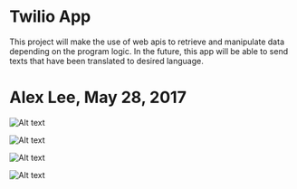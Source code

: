 # Twilio App

This project will make the use of web apis to retrieve and manipulate data depending on the program logic. In the future, this app will be able to send texts that have been translated to desired language.

# Alex Lee, May 28, 2017

![Alt text](https://cloud.githubusercontent.com/assets/12318904/26539103/873f7858-43ff-11e7-8ac1-902d3824af4a.png)

![Alt text](https://cloud.githubusercontent.com/assets/12318904/26539105/87437264-43ff-11e7-8f77-987b78ed1477.png)

![Alt text](https://cloud.githubusercontent.com/assets/12318904/26539104/873fa8dc-43ff-11e7-90ef-b6081e319a12.png)

![Alt text](https://cloud.githubusercontent.com/assets/12318904/26539102/873f7768-43ff-11e7-9c5c-3893cfb2f80b.png)


